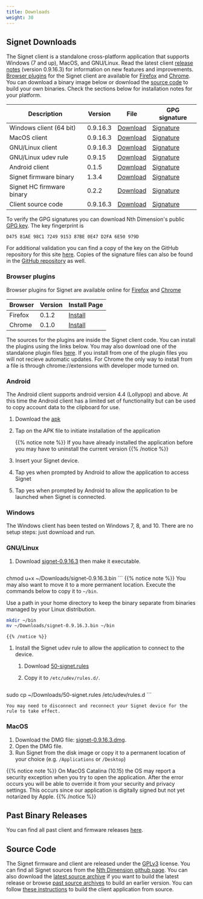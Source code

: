 ```yaml
---
title: Downloads
weight: 30
---
```


## Signet Downloads

The Signet client is a standalone cross-platform application that supports Windows (7 and up), MacOS, and GNU/Linux. Read the latest client [release notes](/signet/release-notes/20200420_signet-client-0.9.16-notes) (version 0.9.16.3) for information on new features and improvements. [Browser plugins](#browser-plugins) for the Signet client are available for [Firefox](https://addons.mozilla.org/en-US/firefox/addon/signet/) and [Chrome](https://chrome.google.com/webstore/detail/signet/gppbigcoahebbhkhdpdlilkncbedfpbm). You can download a binary image below or download the [source code](#source-code) to build your own binaries. Check the sections below for installation notes for your platform.

Description      | Version | File | GPG signature
-----------------|---------|------|---------------
Windows client (64 bit)  | 0.9.16.3 |[Download](https://nthdimtech.com/downloads/signet-releases/0.9.16/windows/signet-0.9.16.3.exe) | [Signature](/signet/release-signatures/0.9.16/windows/signet-0.9.16.3.exe.sig)
MacOS client             | 0.9.16.3  |[Download](https://nthdimtech.com/downloads/signet-releases/0.9.16/macos/signet-0.9.16.3.dmg) | [Signature](/signet/release-signatures/0.9.16/macos/signet-0.9.16.3.dmg.sig)
GNU/Linux client         | 0.9.16.3  |[Download](https://nthdimtech.com/downloads/signet-releases/0.9.16/gnu-linux/signet-0.9.16.3.bin) | [Signature](/signet/release-signatures/0.9.16/gnu-linux/signet-0.9.15.sig)
GNU/Linux udev rule | 0.9.15  |[Download](https://nthdimtech.com/downloads/signet-releases/0.9.16/gnu-linux/50-signet.rules) | [Signature](/signet/release-signatures/0.9.16.3/gnu-linux/50-signet.rules.sig)
Android client   | 0.1.5 | [Download](https://nthdimtech.com/downloads/signet-releases/android/0.1/signet-0.1.5.apk) | [Signature](/signet/release-signatures/android/0.1/signet-0.1.5.apk.sig)
Signet firmware binary | 1.3.4  |[Download](https://nthdimtech.com/downloads/signet-releases/firmware/signet-1.3.4.sfw) | [Signature](/signet/release-signatures/firmware/signet-1.3.4.sfw.sig)
Signet HC firmware binary | 0.2.2  |[Download](https://nthdimtech.com/downloads/signet-releases/firmware/signet-fw-0.2.2.sfwhc) | [Signature](/signet/release-signatures/firmware/signet-fw-0.2.2.sfwhc.sig)
Client source code | 0.9.16.3 | [Download](https://nthdimtech.com/downloads/signet-releases/sources/signet-client-0.9.16.3.tar.bz2) | [Signature](/signet/release-signatures/sources/signet-client-0.9.16.3.tar.bz2.sig)

To verify the GPG signatures you can download Nth Dimension's public [GPG key](https://nthdimtech.com/nthdimtech.asc). The key fingerprint is

	D475 81AE 98C1 7249 9153 87BE 0E47 D2FA 6E50 979D

For additional validation you can find a copy of the key on the GitHub repository for this site [here](https://github.com/nthdimtech/nthdimtech-site/blob/master/content/nthdimtech.asc). Copies of the signature files can also be found in the [GitHub repository](https://github.com/nthdimtech/nthdimtech-site/blob/master/content/signet/release-signatures) as well.

### Browser plugins

Browser plugins for Signet are available online for [Firefox](https://addons.mozilla.org/en-US/firefox/addon/signet/) and [Chrome](https://chrome.google.com/webstore/detail/signet/gppbigcoahebbhkhdpdlilkncbedfpbm)

Browser | Version | Install Page
--------|---------|-------
Firefox | 0.1.2   | [Install](https://addons.mozilla.org/en-US/firefox/addon/signet/)
Chrome  | 0.1.0   | [Install](https://chrome.google.com/webstore/detail/signet/gppbigcoahebbhkhdpdlilkncbedfpbm)


The sources for the plugins are inside the Signet client code. You can install the plugins using the links below. You may also download one of the standalone plugin files [here](https://nthdimtech.com/downloads/signet-releases/browser-plugins).  If you install from one of the plugin files you will not recieve automatic updates. For Chrome the only way to install from a file is through chrome://extensions with developer mode turned on.

### Android

The Android client supports android version 4.4 (Lollypop) and above. At this time the Android client has a limited set of functionality but can be used to copy account data to the clipboard for use.

1. Download the [apk](https://nthdimtech.com/downloads/signet-releases/android/0.1/signet-0.1.5.apk)

1. Tap on the APK file to initiate installation of the application

	{{% notice note %}}
If you have already installed the application before you may have to uninstall the current version
	{{% /notice %}}

1. Insert your Signet device.

1. Tap yes when prompted by Android to allow the application to access Signet

1. Tap yes when prompted by Android to allow the application to be launched when Signet is connected.


### Windows

The Windows client has been tested on Windows 7, 8, and 10. There are no setup steps: just download and run.

### GNU/Linux

1. Download
[signet-0.9.16.3](https://nthdimtech.com/downloads/signet-releases/0.9.16/gnu-linux/signet-0.9.16.3.bin)
then make it executable.

	```bash
chmod u+x ~/Downloads/signet-0.9.16.3.bin
	```
	{{% notice note %}}
You may also want to move it to a more permanent location. Execute the commands below to copy
it to `~/bin`.

Use a path in your home directory to keep the binary separate from binaries managed by
your Linux distribution.

```bash
mkdir ~/bin
mv ~/Downloads/signet-0.9.16.3.bin ~/bin
```
	{{% /notice %}}

1. Install the Signet udev rule to allow the application to connect to the device.

	1. Download [50-signet.rules](https://nthdimtech.com/downloads/signet-releases/0.9.16/gnu-linux/50-signet.rules)
	1. Copy it to `/etc/udev/rules.d/`.

		```bash
sudo cp ~/Downloads/50-signet.rules /etc/udev/rules.d
		```

	You may need to disconnect and reconnect your Signet device for the rule to take effect.

### MacOS

1. Download the DMG file: [signet-0.9.16.3.dmg](https://nthdimtech.com/downloads/signet-releases/0.9.16/macos/signet-0.9.16.3.dmg).
1. Open the DMG file.
1. Run Signet from the disk image or copy it to a permanent location of your choice (e.g. `/Applications` or `/Desktop`)

{{% notice note %}}
On MacOS Catalina (10.15) the OS may report a security exception when you try
to open the application. After the error occurs you will be able to override
it from your security and privacy settings. This occurs since our application
is digitally signed but not yet notarized by Apple.
{{% /notice %}}

## Past Binary Releases

You can find all past client and firmware releases [here](https://nthdimtech.com/downloads/signet-releases).

## Source Code

The Signet firmware and client are released under the [GPLv3](https://www.gnu.org/licenses/gpl.txt) license. You can find all Signet sources from the [Nth Dimension github page](https://www.github.com/nthdimtech). You can also download the [latest source archive](https://nthdimtech.com/downloads/signet-releases/sources/signet-client-0.9.16.3.tar.bz2) if you want to build the latest release or browse [past source archives](https://nthdimtech.com/downloads/signet-releases/sources/) to build an earlier version. You can
follow [these instructions](/signet/how-to-build-the-client-from-source) to build the client application from source.
